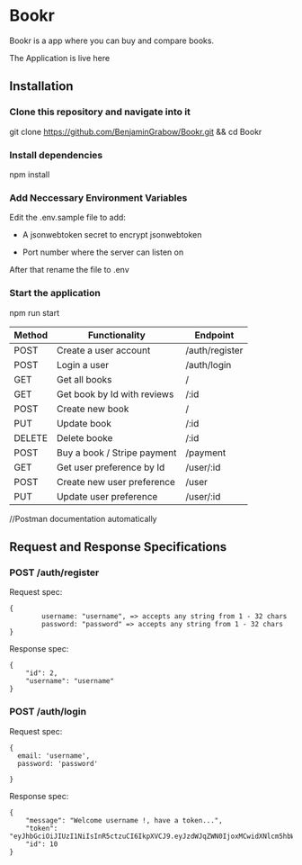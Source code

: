 # Bookr

Bookr is a app where you can buy and compare books.

The Application is live here 

## Installation

### Clone this repository and navigate into it

git clone https://github.com/BenjaminGrabow/Bookr.git && cd Bookr

### Install dependencies

npm install

### Add Neccessary Environment Variables
Edit the .env.sample file to add:

- A jsonwebtoken secret to encrypt jsonwebtoken

- Port number where the server can listen on

After that rename the file to .env

### Start the application
npm run start

|     Method | Functionality              | Endpoint      |
| ---------- | -------------              | ----------    |
| POST       |Create a user account       | /auth/register|
| POST       |Login a user                | /auth/login   |
| GET        | Get all books              | /             |
| GET        | Get book by Id with reviews| /:id          |
| POST       |Create new book             | /             |
| PUT        | Update book                | /:id          |
| DELETE     |Delete booke                | /:id          |
| POST       |Buy a book / Stripe payment | /payment      |
| GET        |Get user preference by Id   | /user/:id     |
| POST       |Create new user preference  | /user         |
| PUT        |Update user preference      | /user/:id     |
//Postman documentation automatically

## Request and Response Specifications

### POST /auth/register

Request spec:

```
{
        username: "username", => accepts any string from 1 - 32 chars 
        password: "password" => accepts any string from 1 - 32 chars
}

```

Response spec:

```
{
    "id": 2,
    "username": "username"
}

```

### POST /auth/login

Request spec:

```
{
  email: 'username',
  password: 'password'
  
}
```

Response spec:

```
{
    "message": "Welcome username !, have a token...",
    "token": "eyJhbGciOiJIUzI1NiIsInR5ctzuCI6IkpXVCJ9.eyJzdWJqZWN0IjoxMCwidXNlcm5hbWUiOiJiZWZnZGZ",
    "id": 10
}

```